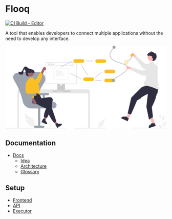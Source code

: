 # Flooq

[![CI Build - Editor](https://github.com/Agile-Waterfall-Inc/flooq/actions/workflows/ci.editor.yml/badge.svg)](https://github.com/Agile-Waterfall-Inc/flooq/actions/workflows/ci.editor.yml)

A tool that enables developers to connect multiple applications without the need to develop any interface.

![Title](./docs/assets/title-image.svg)

## Documentation

- [Docs](./docs/README.md)
  - [Idea](./docs/idea.md)
  - [Architecture](./docs/architecture.md)
  - [Glossary](./docs/glossary.md)

## Setup

- [Frontend](./src/editor/README.md)
- [API](./src/api/README.md)
- [Executor](./src/executor/README.md)
